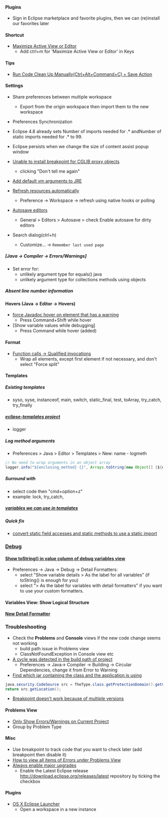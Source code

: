 #### Plugins
- Sign in Eclipse marketplace and favorite plugins, then we can (re)install our favorites later

#### Shortcut
- [Maximize Active View or Editor](https://stackoverflow.com/questions/10400978/how-to-toggle-visibility-of-a-view-in-eclipse-with-a-keyboard-shortcut)
  * Add ctrl+m for 'Maximize Active View or Editor' in Keys

#### Tips
- [Run Code Clean Up Manually(Ctrl+Alt+Command+C) + Save Action](/2017/01/eclipse-run-code-cleanup-manually-save-action.html)

#### Settings
- Share preferences between multiple workspace
  * Export from the origin workspace then import them to the new workspace
- Preferences Synchronization
- Eclipse 4.8 already sets Number of imports needed for .* andNumber of static imports needed for .* to 99.

- Eclipse persists when we change the size of content assist popup window 
- [Unable to install breakpoint for CGLIB proxy objects](https://stackoverflow.com/a/45897882/753352)
  - clicking "Don't tell me again"
- [Add default vm arguments to JRE](https://stackoverflow.com/questions/36041510/eclipse-junit-how-to-default-vm-args-without-editing-jre)

- [Refresh resources automatically](https://stackoverflow.com/questions/1212633/can-eclipse-refresh-resources-automatically)
  - Preference -> Workspace -> refresh using native hooks or polling
- [Autosave editors](https://stackoverflow.com/questions/2635951/eclipse-save-automatically)
  - General > Editors > Autosave > check Enable autosave for dirty editors
- Search dialog(ctrl+h)
  - Customize... -> `Remember last used page`
  
##### [Java -> Compiler -> Errors/Warnings]
- Set error for:
  - unlikely argument type for equals() java
  - unlikely argument type for collections methods using objects

##### Absent line number information

#### Hovers (Java -> Editor -> Hovers)
- [force Javadoc hover on element that has a warning](https://stackoverflow.com/questions/21481370/eclipse-force-javadoc-hover-on-element-that-has-a-warning)
  - Press Command+Shift while hover
- [Show variable values while debugging]
  - Press Command while hover (added)

#### Format
- [Function calls -> Qualified invocations](http://www.lorenzobettini.it/2017/12/formatting-java-method-calls-in-eclipse/)
  - Wrap all elements, except first element if not necessary, and don't select "Force split"

#### Templates
##### Existing templates
- syso, syse, instanceof, main, switch, static_final, test, toArray, try_catch, try_finally
##### [eclipse-templates project](https://github.com/mnuessler/eclipse-templates)
- logger
##### Log method arguments
- Preferences > Java > Editor > Templates > New: name - logmeth
```java
// No need to wrap arguments in an object array
logger.info("${enclosing_method} {}", Arrays.toString(new Object[] {${enclosing_method_arguments}}));
```
##### Surround with
- select code then "cmd+option+z"
- example: lock, try_catch,

##### [variables we can use in templates](http://help.eclipse.org/kepler/index.jsp?topic=%2Forg.eclipse.jdt.doc.user%2Fconcepts%2Fconcept-template-variables.htm)

##### Quick fix
- [convert static field accesses and static methods to use a static import](https://www.eclipse.org/eclipse/news/4.9/jdt.php)

### [Debug](http://help.eclipse.org/2018-09/index.jsp?topic=%2Forg.eclipse.jdt.doc.user%2Ftips%2Fjdt_tips.html)
#### [Show toString() in value column of debug variables view](dlt-in-value-column-in-eclipse-debugger)
- Preferences -> Java -> Debug -> Detail Formatters:
  - select "Show variable details > As the label for all variables" (if toString() is enough for you)
  - select "> As the label for variables with detail formatters" if you want to use your custom formatters.
#### Variables View: Show Logical Structure
#### [New Detail Formatter](https://blog.codecentric.de/en/2013/04/again-10-tips-on-java-debugging-with-eclipse/)

### Troubleshooting
- Check the **Problems** and **Console** views if the new code change seems not working
  - build path issue in Problems view
  - ClassNotFoundException in Console view etc
- [A cycle was detected in the build path of project](https://www.eclipse.org/forums/index.php/t/95704/)
  - Preferences -> Java-> Compiler -> Building -> Circular Dependencies, change it from Error to Warning
- [Find which jar containing the class and the application is using](/2014/12/find-which-jar-containing-class-definition.html)
```java
java.security.CodeSource src = TheType.class.getProtectionDomain().getCodeSource();
return src.getLocation();
```
- [Breakpoint doesn't work because of multiple versions](/2014/12/find-which-jar-containing-class-definition.html)

#### Problems View
- [Only Show Errors/Warnings on Current Project](/2014/04/eclipse-only-show-problems-for-current-project.html)
- Group by Problem Type

#### Misc
- Use breakpoint to track code that you want to check later (add breakpoint then disable it)
- [How to view all items of Errors under Problems View](https://stackoverflow.com/questions/9719605/eclipse-how-to-view-all-items-of-errors-under-problems-view-in-eclipse-editor)
- [Always enable major upgrades](http://download.eclipse.org/releases/latest)
  - Enable the Latest Eclipse release http://download.eclipse.org/releases/latest repository by ticking the checkbox
#### Plugins
- [OS X Eclipse Launcher](http://marketplace.eclipse.org/content/osx-eclipse-launcher#.UGWfRRjCaHk)
  - Open a workspace in a new instance

